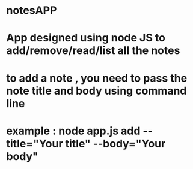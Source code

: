 # notesAPP

# App designed using node JS to add/remove/read/list all the notes

# to add a note , you need to pass the note title and body using command line
# example :  node app.js add --title="Your title" --body="Your body"
    
